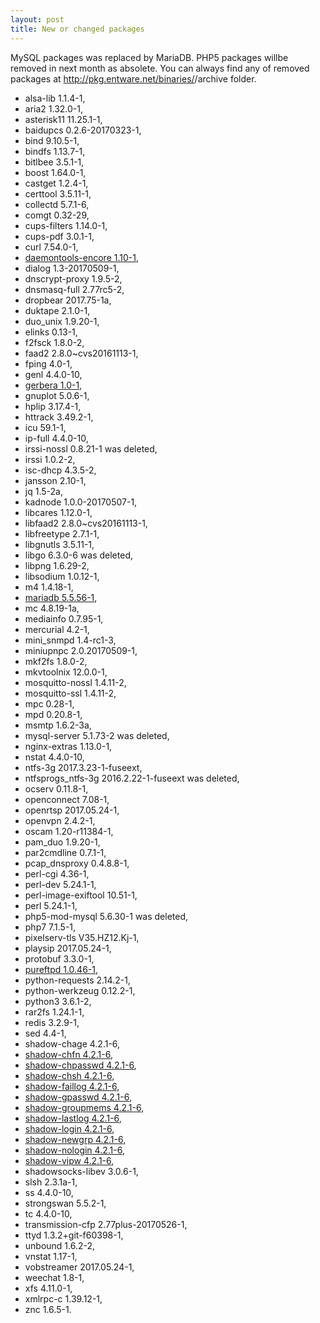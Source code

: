```yaml
---
layout: post
title: New or changed packages
---
```


MySQL packages was replaced by MariaDB. PHP5 packages willbe removed in next month as absolete.
You can always find any of removed packages at http://pkg.entware.net/binaries/<feed>/archive folder.

* alsa-lib 1.1.4-1,
* aria2 1.32.0-1,
* asterisk11 11.25.1-1,
* baidupcs 0.2.6-20170323-1,
* bind 9.10.5-1,
* bindfs 1.13.7-1,
* bitlbee 3.5.1-1,
* boost 1.64.0-1,
* castget 1.2.4-1,
* certtool 3.5.11-1,
* collectd 5.7.1-6,
* comgt 0.32-29,
* cups-filters 1.14.0-1,
* cups-pdf 3.0.1-1,
* curl 7.54.0-1,
* [daemontools-encore 1.10-1](http://untroubled.org/daemontools-encore/),
* dialog 1.3-20170509-1,
* dnscrypt-proxy 1.9.5-2,
* dnsmasq-full 2.77rc5-2,
* dropbear 2017.75-1a,
* duktape 2.1.0-1,
* duo_unix 1.9.20-1,
* elinks 0.13-1,
* f2fsck 1.8.0-2,
* faad2 2.8.0~cvs20161113-1,
* fping 4.0-1,
* genl 4.4.0-10,
* [gerbera 1.0-1](https://gerbera.io/),
* gnuplot 5.0.6-1,
* hplip 3.17.4-1,
* httrack 3.49.2-1,
* icu 59.1-1,
* ip-full 4.4.0-10,
* irssi-nossl 0.8.21-1 was deleted,
* irssi 1.0.2-2,
* isc-dhcp 4.3.5-2,
* jansson 2.10-1,
* jq 1.5-2a,
* kadnode 1.0.0-20170507-1,
* libcares 1.12.0-1,
* libfaad2 2.8.0~cvs20161113-1,
* libfreetype 2.7.1-1,
* libgnutls 3.5.11-1,
* libgo 6.3.0-6 was deleted,
* libpng 1.6.29-2,
* libsodium 1.0.12-1,
* m4 1.4.18-1,
* [mariadb 5.5.56-1](https://mariadb.org/),
* mc 4.8.19-1a,
* mediainfo 0.7.95-1,
* mercurial 4.2-1,
* mini_snmpd 1.4-rc1-3,
* miniupnpc 2.0.20170509-1,
* mkf2fs 1.8.0-2,
* mkvtoolnix 12.0.0-1,
* mosquitto-nossl 1.4.11-2,
* mosquitto-ssl 1.4.11-2,
* mpc 0.28-1,
* mpd 0.20.8-1,
* msmtp 1.6.2-3a,
* mysql-server 5.1.73-2 was deleted,
* nginx-extras 1.13.0-1,
* nstat 4.4.0-10,
* ntfs-3g 2017.3.23-1-fuseext,
* ntfsprogs_ntfs-3g 2016.2.22-1-fuseext was deleted,
* ocserv 0.11.8-1,
* openconnect 7.08-1,
* openrtsp 2017.05.24-1,
* openvpn 2.4.2-1,
* oscam 1.20-r11384-1,
* pam_duo 1.9.20-1,
* par2cmdline 0.7.1-1,
* pcap_dnsproxy 0.4.8.8-1,
* perl-cgi 4.36-1,
* perl-dev 5.24.1-1,
* perl-image-exiftool 10.51-1,
* perl 5.24.1-1,
* php5-mod-mysql 5.6.30-1 was deleted,
* php7 7.1.5-1,
* pixelserv-tls V35.HZ12.Kj-1,
* playsip 2017.05.24-1,
* protobuf 3.3.0-1,
* [pureftpd 1.0.46-1](https://www.pureftpd.org/project/pure-ftpd),
* python-requests 2.14.2-1,
* python-werkzeug 0.12.2-1,
* python3 3.6.1-2,
* rar2fs 1.24.1-1,
* redis 3.2.9-1,
* sed 4.4-1,
* shadow-chage 4.2.1-6,
* [shadow-chfn 4.2.1-6](https://linux.die.net/man/1/chfn),
* [shadow-chpasswd 4.2.1-6](https://linux.die.net/man/8/chpasswd),
* [shadow-chsh 4.2.1-6](https://linux.die.net/man/1/chsh),
* [shadow-faillog 4.2.1-6](https://linux.die.net/man/8/faillog),
* [shadow-gpasswd 4.2.1-6](https://linux.die.net/man/1/gpasswd),
* [shadow-groupmems 4.2.1-6](https://linux.die.net/man/8/groupmems),
* [shadow-lastlog 4.2.1-6](https://linux.die.net/man/8/lastlog),
* [shadow-login 4.2.1-6](https://linux.die.net/man/1/login),
* [shadow-newgrp 4.2.1-6](https://linux.die.net/man/1/newgrp),
* [shadow-nologin 4.2.1-6](https://linux.die.net/man/8/pam_nologin),
* [shadow-vipw 4.2.1-6](https://linux.die.net/man/8/vipw),
* shadowsocks-libev 3.0.6-1,
* slsh 2.3.1a-1,
* ss 4.4.0-10,
* strongswan 5.5.2-1,
* tc 4.4.0-10,
* transmission-cfp 2.77plus-20170526-1,
* ttyd 1.3.2+git-f60398-1,
* unbound 1.6.2-2,
* vnstat 1.17-1,
* vobstreamer 2017.05.24-1,
* weechat 1.8-1,
* xfs 4.11.0-1,
* xmlrpc-c 1.39.12-1,
* znc 1.6.5-1.
